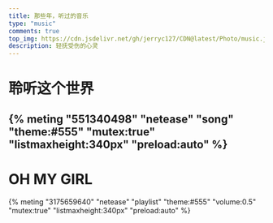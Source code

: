 ```yaml
---
title: 那些年，听过的音乐
type: "music"
comments: true
top_img: https://cdn.jsdelivr.net/gh/jerryc127/CDN@latest/Photo/music.jpg
description: 轻抚受伤的心灵
---
```


# 聆听这个世界
{% meting "551340498" "netease" "song" "theme:#555" "mutex:true" "listmaxheight:340px" "preload:auto" %}
---
# OH MY GIRL
{% meting "3175659640" "netease" "playlist" "theme:#555" "volume:0.5" "mutex:true" "listmaxheight:340px" "preload:auto" %}


